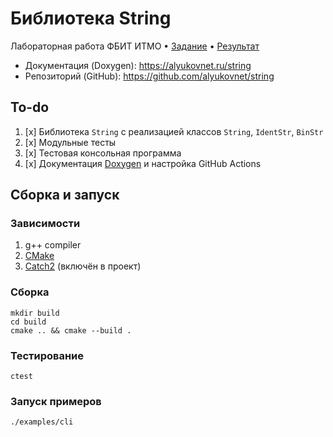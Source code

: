 # Библиотека String
Лабораторная работа ФБИТ ИТМО
• [Задание](TASK.md)
• [Результат](RESULT.md)


- Документация (Doxygen): <https://alyukovnet.ru/string>
- Репозиторий (GitHub): <https://github.com/alyukovnet/string>

## To-do
1. [x] Библиотека `String` с реализацией классов `String`, `IdentStr`, `BinStr`
2. [x] Модульные тесты
3. [x] Тестовая консольная программа
4. [x] Документация [Doxygen](https://www.doxygen.nl/) и настройка GitHub Actions

## Сборка и запуск

### Зависимости
1. g++ compiler
2. [CMake](https://cmake.org/)
3. [Catch2](https://github.com/catchorg/Catch2) (включён в проект)

### Сборка
```shell script
mkdir build
cd build
cmake .. && cmake --build .
```

### Тестирование
```shell script
ctest
```

### Запуск примеров
```shell script
./examples/cli
```
